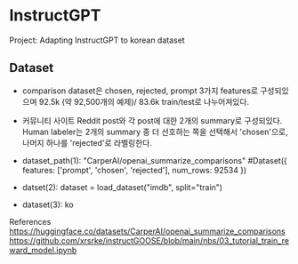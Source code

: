 # InstructGPT
Project: Adapting InstructGPT to korean dataset


## **Dataset**

- comparison dataset은 chosen, rejected, prompt 3가지 features로 구성되있으며 92.5k (약 92,500개의 예제)/ 83.6k train/test로 나누어져있다.
- 커뮤니티 사이트 Reddit post와 각 post에 대한 2개의 summary로 구성되있다. Human labeler는 2개의 summary 중 더 선호하는 쪽을 선택해서 'chosen'으로, 나머지 하나를 'rejected'로 라벨링한다.  


- dataset_path(1): "CarperAI/openai_summarize_comparisons"
  #Dataset({
    features: ['prompt', 'chosen', 'rejected'],
    num_rows: 92534
})
- datset(2): dataset = load_dataset("imdb", split="train")
  
- dataset(3): ko 


References
https://huggingface.co/datasets/CarperAI/openai_summarize_comparisons
https://github.com/xrsrke/instructGOOSE/blob/main/nbs/03_tutorial_train_reward_model.ipynb
